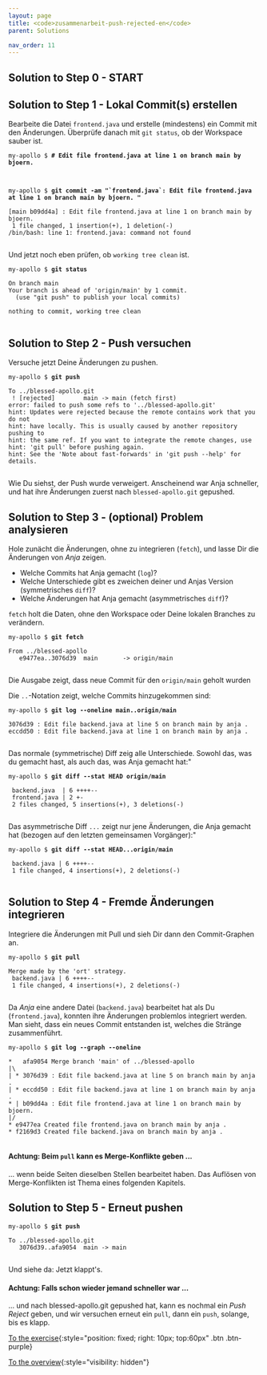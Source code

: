 ```yaml
---
layout: page
title: <code>zusammenarbeit-push-rejected-en</code>
parent: Solutions

nav_order: 11
---
```

## Solution to Step 0 - START

## Solution to Step 1 - Lokal Commit(s) erstellen

Bearbeite die Datei `frontend.java` und erstelle (mindestens) ein Commit mit den Änderungen.
Überprüfe danach mit `git status`, ob der Workspace sauber ist.


<pre><code>my-apollo $ <b># Edit file frontend.java at line 1 on branch main by bjoern.</b><br><br><br></code></pre>



<pre><code>my-apollo $ <b>git commit -am &quot;`frontend.java`: Edit file frontend.java at line 1 on branch main by bjoern. &quot;</b><br><br>[main b09dd4a] : Edit file frontend.java at line 1 on branch main by bjoern.<br> 1 file changed, 1 insertion(+), 1 deletion(-)<br>/bin/bash: line 1: frontend.java: command not found<br><br></code></pre>


Und jetzt noch eben prüfen, ob `working tree clean` ist.


<pre><code>my-apollo $ <b>git status</b><br><br>On branch main<br>Your branch is ahead of 'origin/main' by 1 commit.<br>  (use &quot;git push&quot; to publish your local commits)<br><br>nothing to commit, working tree clean<br><br></code></pre>


## Solution to Step 2 - Push versuchen

Versuche jetzt Deine Änderungen zu pushen.


<pre><code>my-apollo $ <b>git push</b><br><br>To ../blessed-apollo.git<br> ! [rejected]        main -&gt; main (fetch first)<br>error: failed to push some refs to '../blessed-apollo.git'<br>hint: Updates were rejected because the remote contains work that you do not<br>hint: have locally. This is usually caused by another repository pushing to<br>hint: the same ref. If you want to integrate the remote changes, use<br>hint: 'git pull' before pushing again.<br>hint: See the 'Note about fast-forwards' in 'git push --help' for details.<br><br></code></pre>


Wie Du siehst, der Push wurde verweigert. 
Anscheinend war Anja schneller,
und hat ihre Änderungen zuerst nach `blessed-apollo.git` gepushed.

## Solution to Step 3 - (optional) Problem analysieren

Hole zunächt die Änderungen, ohne zu integrieren (`fetch`),
und lasse Dir die Änderungen von *Anja* zeigen.
 
 * Welche Commits hat Anja gemacht (`log`)?
 * Welche Unterschiede gibt es zweichen deiner und Anjas Version (symmetrisches `diff`)?
 * Welche Änderungen hat Anja gemacht (asymmetrisches `diff`)?

`fetch` holt die Daten, ohne den Workspace oder Deine lokalen Branches zu verändern.


<pre><code>my-apollo $ <b>git fetch</b><br><br>From ../blessed-apollo<br>   e9477ea..3076d39  main       -&gt; origin/main<br><br></code></pre>


Die Ausgabe zeigt, dass neue Commit für den `origin/main` geholt wurden

Die `..`-Notation zeigt, welche Commits hinzugekommen sind:


<pre><code>my-apollo $ <b>git log --oneline main..origin/main</b><br><br>3076d39 : Edit file backend.java at line 5 on branch main by anja .<br>eccdd50 : Edit file backend.java at line 1 on branch main by anja .<br><br></code></pre>


Das normale (symmetrische) Diff zeig alle Unterschiede. 
Sowohl das, was du gemacht hast, als auch das, was Anja gemacht hat:"


<pre><code>my-apollo $ <b>git diff --stat HEAD origin/main</b><br><br> backend.java  | 6 ++++--<br> frontend.java | 2 +-<br> 2 files changed, 5 insertions(+), 3 deletions(-)<br><br></code></pre>


Das asymmetrische Diff `...` zeigt nur jene Änderungen,
die Anja gemacht hat
(bezogen auf den letzten gemeinsamen Vorgänger):"


<pre><code>my-apollo $ <b>git diff --stat HEAD...origin/main</b><br><br> backend.java | 6 ++++--<br> 1 file changed, 4 insertions(+), 2 deletions(-)<br><br></code></pre>


## Solution to Step 4 - Fremde Änderungen integrieren

Integriere die Änderungen mit Pull und sieh Dir dann den Commit-Graphen an.


<pre><code>my-apollo $ <b>git pull</b><br><br>Merge made by the 'ort' strategy.<br> backend.java | 6 ++++--<br> 1 file changed, 4 insertions(+), 2 deletions(-)<br><br></code></pre>


Da *Anja* eine andere Datei (`backend.java`) bearbeitet hat als Du (`frontend.java`),
konnten ihre Änderungen problemlos integriert werden.
Man sieht, dass ein neues Commit entstanden ist,
welches die Stränge zusammenführt.


<pre><code>my-apollo $ <b>git log --graph --oneline</b><br><br>*   afa9054 Merge branch 'main' of ../blessed-apollo<br>|\  <br>| * 3076d39 : Edit file backend.java at line 5 on branch main by anja .<br>| * eccdd50 : Edit file backend.java at line 1 on branch main by anja .<br>* | b09dd4a : Edit file frontend.java at line 1 on branch main by bjoern.<br>|/  <br>* e9477ea Created file frontend.java on branch main by anja .<br>* f2169d3 Created file backend.java on branch main by anja .<br><br></code></pre>


#### Achtung: Beim `pull` kann es Merge-Konflikte geben ...

... wenn beide Seiten dieselben Stellen bearbeitet haben.
Das Auflösen von Merge-Konflikten ist Thema eines folgenden Kapitels.

## Solution to Step 5 - Erneut pushen

                    


<pre><code>my-apollo $ <b>git push</b><br><br>To ../blessed-apollo.git<br>   3076d39..afa9054  main -&gt; main<br><br></code></pre>


Und siehe da: Jetzt klappt's.

#### Achtung: Falls schon wieder jemand schneller war ...

... und nach blessed-apollo.git gepushed hat,
kann es nochmal ein *Push Reject* geben,
und wir versuchen erneut ein `pull`, dann ein `push`,
solange, bis es klapp.

[To the exercise](aufgabe-zusammenarbeit-push-rejected-en.html){:style="position: fixed; right: 10px; top:60px" .btn .btn-purple}

[To the overview](../../ueberblick-en.html){:style="visibility: hidden"}

